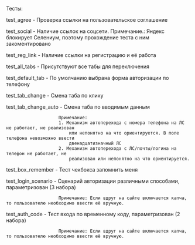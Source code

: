 Тесты:

test_agree - 	Проверка ссылки на пользовательское соглашение

test_social - 	Наличие ссылок на соцсети. 
				Примечание.: Яндекс блокирует Селениум, поэтому прохождение 
				теста с ним закоментировано 

test_reg_link - Наличие ссылки на регистрацию и её работа

test_all_tabs -	Присутствуют все табы для переключения

test_default_tab - По умолчанию выбрана форма авторизации по телефону

test_tab_change - Смена таба по клику

test_tab_change_auto -	Смена таба по вводимым данным	

						Примечание:
						1. Механизм автоперехода с номера телефона на ЛС не работает, не реализован 
							или непонятно на что ориентируется. В поле телефона невозможно ввести 
							двенадцатизначный ЛС
						2. Механизм автоперехода с ЛС/почты/логина на телефон не работает, не 
							реализован или непонятно на что ориентируется.
						
test_box_remember - Тест чекбокса запомнить меня

test_login_scenario - 	Сценарий авторизации различными способами, параметризован (3 набора)

						Примечание: Если вдруг на сайте включается капча, то пользователю необходимо ввести её вручную.
						
test_auth_code - Тест входа по временному коду, параметризован (2 набора)

						Примечание: Если вдруг на сайте включается капча, то пользователю необходимо ввести её вручную.

